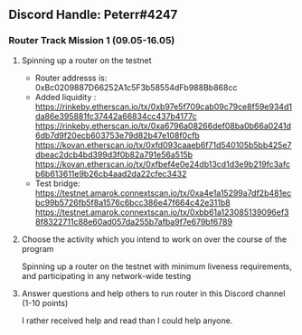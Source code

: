 ## Discord Handle: Peterr#4247
### Router Track Mission 1 (09.05-16.05)

1) Spinning up a router on the testnet

    - Router addresss is: 0xBc0209887D66252A1c5F3b58554dFb988Bb868cc
    - Added liquidity :
      https://rinkeby.etherscan.io/tx/0xb97e5f709cab09c79ce8f59e934d1da86e395881fc37442a66834cc437b4177c
      https://rinkeby.etherscan.io/tx/0xa6796a08266def08ba0b66a0241d6db7d9f20ecb603753e79d82b47e108f0cfb
      https://kovan.etherscan.io/tx/0xfd093caaeb6f71d540105b5bb425e7dbeac2dcb4bd399d3f0b82a791e56a515b
      https://kovan.etherscan.io/tx/0xfbef4e0e24db13cd1d3e9b219fc3afcb6b613611e9b26cb4aad2da22cfec3432
    - Test bridge: 
      https://testnet.amarok.connextscan.io/tx/0xa4e1a15299a7df2b481ecbc99b5726fb5f8a1576c6bcc386e47f664c42e311b8
      https://testnet.amarok.connextscan.io/tx/0xbb61a123085139096ef38f8322711c88e60ad057da255b7afba9f7e679bf6789
   
2) Choose the activity which you intend to work on over the course of the program

    Spinning up a router on the testnet with minimum liveness requirements, and participating in any network-wide testing

3) Answer questions and help others to run router in this Discord channel (1-10 points)

    I rather received help and read than I could help anyone.
